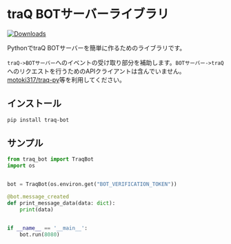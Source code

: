 # traQ BOTサーバーライブラリ

[![Downloads](https://static.pepy.tech/badge/traq-bot)](https://pepy.tech/project/traq-bot)

PythonでtraQ BOTサーバーを簡単に作るためのライブラリです。

`traQ->BOTサーバー`へのイベントの受け取り部分を補助します。`BOTサーバー->traQ`へのリクエストを行うためのAPIクライアントは含んでいません。[motoki317/traq-py](https://github.com/motoki317/traq-py)等を利用してください。

## インストール

```bash
pip install traq-bot
```

## サンプル

```py
from traq_bot import TraqBot
import os


bot = TraqBot(os.environ.get("BOT_VERIFICATION_TOKEN"))

@bot.message_created
def print_message_data(data: dict):
    print(data)


if __name__ == '__main__':
    bot.run(8080)
```
